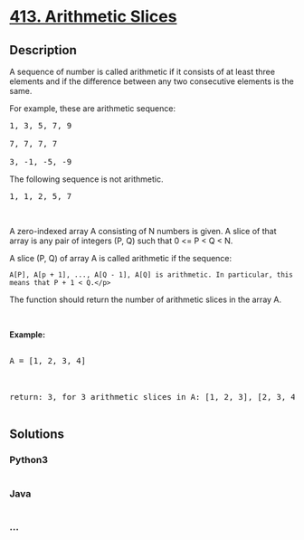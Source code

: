 # [413. Arithmetic Slices](https://leetcode.com/problems/arithmetic-slices)

## Description
<p>A sequence of number is called arithmetic if it consists of at least three elements and if the difference between any two consecutive elements is the same.</p>



<p>For example, these are arithmetic sequence:</p>

<pre>1, 3, 5, 7, 9

7, 7, 7, 7

3, -1, -5, -9</pre>



<p>The following sequence is not arithmetic.</p> <pre>1, 1, 2, 5, 7</pre> 

<br/>



<p>A zero-indexed array A consisting of N numbers is given. A slice of that array is any pair of integers (P, Q) such that 0 <= P < Q < N.</p>



<p>A slice (P, Q) of array A is called arithmetic if the sequence:<br/>

    A[P], A[p + 1], ..., A[Q - 1], A[Q] is arithmetic. In particular, this means that P + 1 < Q.</p>



<p>The function should return the number of arithmetic slices in the array A. </p>

<br/>



<p><b>Example:</b>

<pre>

A = [1, 2, 3, 4]



return: 3, for 3 arithmetic slices in A: [1, 2, 3], [2, 3, 4] and [1, 2, 3, 4] itself.

</pre>


## Solutions


<!-- tabs:start -->

### **Python3**

```python

```

### **Java**

```java

```

### **...**
```

```

<!-- tabs:end -->